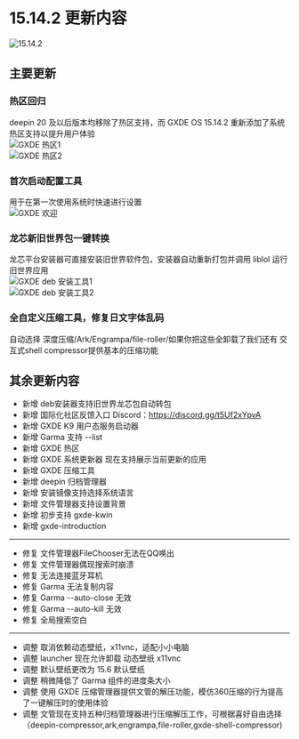 # 15.14.2 更新内容

![15.14.2](/news/15.14.2/main.png)

## 主要更新
### 热区回归
deepin 20 及以后版本均移除了热区支持，而 GXDE OS 15.14.2 重新添加了系统热区支持以提升用户体验  
![GXDE 热区1](/news/15.14.2/hotzone0.gif)  
![GXDE 热区2](/news/15.14.2/hotzone1.gif)  

### 首次启动配置工具
用于在第一次使用系统时快速进行设置  
![GXDE 欢迎](/news/15.14.2/gxde-introduction.gif)  

### 龙芯新旧世界包一键转换
龙芯平台安装器可直接安装旧世界软件包，安装器自动重新打包并调用 liblol 运行旧世界应用  
![GXDE deb 安装工具1](/news/15.14.2/gxde-deb-installer0.png)  
![GXDE deb 安装工具2](/news/15.14.2/gxde-deb-installer1.png)  

### 全自定义压缩工具，修复日文字体乱码
自动选择 深度压缩/Ark/Engrampa/file-roller/如果你把这些全卸载了我们还有 交互式shell compressor提供基本的压缩功能   

## 其余更新内容
* 新增 deb安装器支持旧世界龙芯包自动转包
* 新增 国际化社区反馈入口 Discord：https://discord.gg/t5Uf2xYpvA
* 新增 GXDE K9 用户态服务启动器
* 新增 Garma 支持 --list 
* 新增 GXDE 热区
* 新增 GXDE 系统更新器 现在支持展示当前更新的应用
* 新增 GXDE 压缩工具
* 新增 deepin 归档管理器
* 新增 安装镜像支持选择系统语言
* 新增 文件管理器支持设置背景
* 新增 初步支持 gxde-kwin 
* 新增 gxde-introduction
---

* 修复 文件管理器FileChooser无法在QQ唤出
* 修复 文件管理器偶现搜索时崩溃
* 修复 无法连接蓝牙耳机
* 修复 Garma 无法复制内容
* 修复 Garma --auto-close 无效
* 修复 Garma --auto-kill 无效
* 修复 全局搜索空白

---

* 调整 取消依赖动态壁纸，x11vnc，适配小小电脑
* 调整 launcher 现在允许卸载 动态壁纸 x11vnc
* 调整 默认壁纸更改为 15.6 默认壁纸
* 调整 稍微降低了 Garma 组件的进度条大小
* 调整 使用 GXDE 压缩管理器提供文管的解压功能，模仿360压缩的行为提高了一键解压时的使用体验
* 调整 文管现在支持五种归档管理器进行压缩解压工作，可根据喜好自由选择（deepin-compressor,ark,engrampa,file-roller,gxde-shell-compressor)
